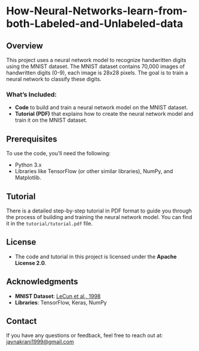 # How-Neural-Networks-learn-from-both-Labeled-and-Unlabeled-data

## Overview
This project uses a neural network model to recognize handwritten digits using the MNIST dataset. The MNIST dataset contains 70,000 images of handwritten digits (0-9), each image is 28x28 pixels. The goal is to train a neural network to classify these digits.

### What’s Included:
- **Code** to build and train a neural network model on the MNIST dataset.
- **Tutorial (PDF)** that explains how to create the neural network model and train it on the MNIST dataset.

## Prerequisites
To use the code, you’ll need the following:
- Python 3.x
- Libraries like TensorFlow (or other similar libraries), NumPy, and Matplotlib.

## Tutorial
There is a detailed step-by-step tutorial in PDF format to guide you through the process of building and training the neural network model. You can find it in the `tutorial/tutorial.pdf` file.

## License
- The code and tutorial in this project is licensed under the **Apache License 2.0**.

## Acknowledgments
- **MNIST Dataset**: [LeCun et al., 1998](http://yann.lecun.com/exdb/mnist/)
- **Libraries**: TensorFlow, Keras, NumPy

## Contact
If you have any questions or feedback, feel free to reach out at: jaynakrani1999@gmail.com
